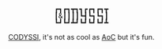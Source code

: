<div align="center" style="line-height:1em">┏┓┏┓┳┓┓┏┏┓┏┓┳<br/>
┃&┃┃┃┃┗┫┗┓┗┓┃<br/>
┗┛┗┛┻┛┗┛┗┛┗┛┻</div>
<p align="center"><a href="https://www.codyssi.com/">CODYSSI</a>, it's not as cool as <a href="https://github.com/BeesBoxler/Advent-of-Code">AoC</a> but it's fun.</p>
